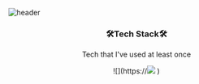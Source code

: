 ![header](https://capsule-render.vercel.app/api?type=slice&color-auto&heigt=300&section=header&text=JaejunLee&fontSize=90)

<h3 align="center">🛠Tech Stack🛠</h3>

<p align="center"> Tech that I've used at least once </p>

<p align="center">
  ![](https://<img src="https://img.shields.io/badge/java-ffffff?style=flat-square&logo=java&logoColor=white"/></a>&nbsp)
</p>



<!--
**Leejj33/Leejj33** is a ✨ _special_ ✨ repository because its `README.md` (this file) appears on your GitHub profile.

Here are some ideas to get you started:

- 🔭 I’m currently working on ...
- 🌱 I’m currently learning ...
- 👯 I’m looking to collaborate on ...
- 🤔 I’m looking for help with ...
- 💬 Ask me about ...
- 📫 How to reach me: ...
- 😄 Pronouns: ...
- ⚡ Fun fact: ...
-->
